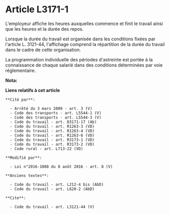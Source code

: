 # Article L3171-1

L'employeur affiche les heures auxquelles commence et finit le travail ainsi que les heures et la durée des repos. 

Lorsque la durée du travail est organisée dans les conditions fixées par l'article L. 3121-44, l'affichage comprend la
répartition de la durée du travail dans le cadre de cette organisation. 

La programmation individuelle des périodes d'astreinte est portée à la connaissance de chaque salarié dans des conditions
déterminées par voie réglementaire.

**Nota:**



**Liens relatifs à cet article**

	**Cité par**:

	  - Arrêté du 3 mars 2009 - art. 3 (V)
	  - Code des transports - art. L5544-1 (V)
	  - Code des transports - art. L5544-3 (V)
	  - Code du travail - art. D3171-17 (Ab)
	  - Code du travail - art. R1263-3 (VD)
	  - Code du travail - art. R1263-4 (VD)
	  - Code du travail - art. R1263-6 (VD)
	  - Code du travail - art. R3173-1 (VD)
	  - Code du travail - art. R3173-2 (VD)
	  - Code rural - art. L713-22 (VD)

	**Modifié par**:

	  - Loi n°2016-1088 du 8 août 2016 - art. 8 (V)

	**Anciens textes**:

	  - Code du travail - art. L212-4 bis (AbD)
	  - Code du travail - art. L620-2 (AbD)

	**Cite**:

	  - Code du travail - art. L3121-44 (V)
